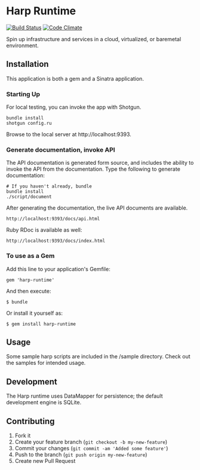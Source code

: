 # Harp Runtime

<!--- [![Gem Version](https://badge.fury.io/rb/harp-runtime.png)][gem] -->
[![Build Status](https://secure.travis-ci.org/TranscendComputing/harp-runtime.png?branch=master)][travis]
[![Code Climate](https://codeclimate.com/github/TranscendComputing/harp-runtime.png)][codeclimate]
<!---[![Dependency Status](https://gemnasium.com/TranscendComputing/harp-runtime.png?travis)][gemnasium] -->
<!--- [![Coverage Status](https://coveralls.io/repos/TranscendComputing/harp-runtime/badge.png?branch=master)][coveralls] -->

<!--- [gem]: https://rubygems.org/gems/harp-runtime -->
[travis]: http://travis-ci.org/TranscendComputing/harp-runtime
[codeclimate]: https://codeclimate.com/github/TranscendComputing/harp-runtime
<!--- [gemnasium]: https://gemnasium.com/TranscendComputing/harp-runtime -->
<!-- [coveralls]: https://coveralls.io/r/TranscendComputing/harp-runtime -->

Spin up infrastructure and services in a cloud, virtualized, or baremetal
environment.

## Installation

This application is both a gem and a Sinatra application.

### Starting Up

For local testing, you can invoke the app with Shotgun.

    bundle install
    shotgun config.ru

Browse to the local server at http://localhost:9393.

### Generate documentation, invoke API

The API documentation is generated form source, and includes the ability to 
invoke the API from the documentation.  Type the following to generate documentation:

    # If you haven't already, bundle
    bundle install
    ./script/document

After generating the documentation, the live API documents are available.

    http://localhost:9393/docs/api.html
    
Ruby RDoc is available as well:

    http://localhost:9393/docs/index.html

### To use as a Gem

Add this line to your application's Gemfile:

    gem 'harp-runtime'

And then execute:

    $ bundle

Or install it yourself as:

    $ gem install harp-runtime

## Usage

Some sample harp scripts are included in the /sample directory.  Check out the
samples for intended usage.

## Development

The Harp runtime uses DataMapper for persistence; the default development engine is SQLite.

## Contributing

1. Fork it
2. Create your feature branch (`git checkout -b my-new-feature`)
3. Commit your changes (`git commit -am 'Added some feature'`)
4. Push to the branch (`git push origin my-new-feature`)
5. Create new Pull Request
